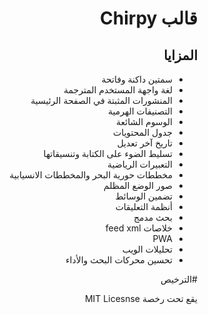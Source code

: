 <div dir="rtl">

# قالب Chirpy

## المزايا

* سمتين داكنة وفاتحة
* لغة واجهة المستخدم المترجمة
* المنشورات المثبتة في الصفحة الرئيسية
* التصنيفات الهرمية
* الوسوم الشائعة
* جدول المحتويات
* تاريخ آخر تعديل
* تسليط الضوء على الكتابة وتنسيقاتها
* التعبيرات الرياضية
* مخططات حورية البحر والمخططات الانسيابية
* صور الوضع المظلم
* تضمين الوسائط
* أنظمة التعليقات
* بحث مدمج
* خلاصات feed xml
* PWA
* تحليلات الويب
* تحسين محركات البحث والأداء

#الترخيص

يقع تحت رخصة MIT Licesnse



</div>
